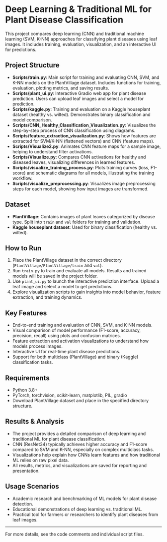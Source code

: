 # Deep Learning & Traditional ML for Plant Disease Classification

This project compares deep learning (CNN) and traditional machine learning (SVM, K-NN) approaches for classifying plant diseases using leaf images. It includes training, evaluation, visualization, and an interactive UI for predictions.

## Project Structure
- **Scripts/train.py**: Main script for training and evaluating CNN, SVM, and K-NN models on the PlantVillage dataset. Includes functions for training, evaluation, plotting metrics, and saving results.
- **Scripts/plant_ui.py**: Interactive Gradio web app for plant disease prediction. Users can upload leaf images and select a model for prediction.
- **Scripts/kaggle.py**: Training and evaluation on a Kaggle houseplant dataset (healthy vs. wilted). Demonstrates binary classification and model comparison.
- **Scripts/CNN_Healthy_Classification_Visualization.py**: Visualizes the step-by-step process of CNN classification using diagrams.
- **Scripts/feature_extraction_visualization.py**: Shows how features are extracted for SVM/K-NN (flattened vectors) and CNN (feature maps).
- **Scripts/Visualize2.py**: Animates CNN feature maps for a sample image, helping to understand filter activations.
- **Scripts/Visualize.py**: Compares CNN activations for healthy and diseased leaves, visualizing differences in learned features.
- **Scripts/visualize_training_process.py**: Plots training curves (loss, F1-score) and schematic diagrams for all models, illustrating the training workflow.
- **Scripts/visualize_preprocessing.py**: Visualizes image preprocessing steps for each model, showing how input images are transformed.

## Dataset
- **PlantVillage**: Contains images of plant leaves categorized by disease type. Split into `train` and `val` folders for training and validation.
- **Kaggle houseplant dataset**: Used for binary classification (healthy vs. wilted).

## How to Run
1. Place the PlantVillage dataset in the correct directory (`PlantVillage/PlantVillage/train` and `val`).
2. Run `train.py` to train and evaluate all models. Results and trained models will be saved in the project folder.
3. Use `plant_ui.py` to launch the interactive prediction interface. Upload a leaf image and select a model to get predictions.
4. Explore visualization scripts to gain insights into model behavior, feature extraction, and training dynamics.

## Key Features
- End-to-end training and evaluation of CNN, SVM, and K-NN models.
- Visual comparison of model performance (F1-score, accuracy, precision, recall) using plots and confusion matrices.
- Feature extraction and activation visualizations to understand how models process images.
- Interactive UI for real-time plant disease predictions.
- Support for both multiclass (PlantVillage) and binary (Kaggle) classification tasks.

## Requirements
- Python 3.8+
- PyTorch, torchvision, scikit-learn, matplotlib, PIL, gradio
- Download PlantVillage dataset and place in the specified directory structure.

## Results & Analysis
- The project provides a detailed comparison of deep learning and traditional ML for plant disease classification.
- CNN (ResNet34) typically achieves higher accuracy and F1-score compared to SVM and K-NN, especially on complex multiclass tasks.
- Visualizations help explain how CNNs learn features and how traditional ML relies on raw pixel data.
- All results, metrics, and visualizations are saved for reporting and presentation.

## Usage Scenarios
- Academic research and benchmarking of ML models for plant disease detection.
- Educational demonstrations of deep learning vs. traditional ML.
- Practical tool for farmers or researchers to identify plant diseases from leaf images.

---
For more details, see the code comments and individual script files.